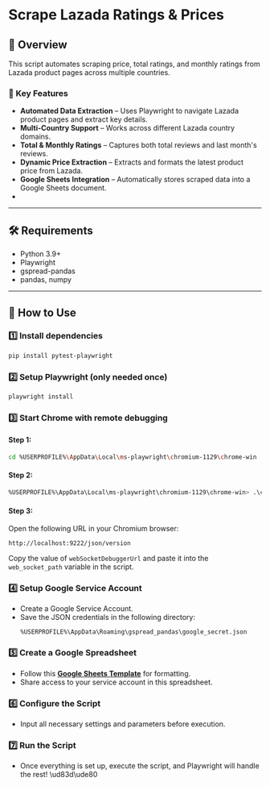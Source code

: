 # **Scrape Lazada Ratings & Prices**
## 🚩 Overview  
This script automates scraping price, total ratings, and monthly ratings from Lazada product pages across multiple countries.  

### 🔑 Key Features  
- **Automated Data Extraction** – Uses Playwright to navigate Lazada product pages and extract key details.  
- **Multi-Country Support** – Works across different Lazada country domains.  
- **Total & Monthly Ratings** – Captures both total reviews and last month's reviews.  
- **Dynamic Price Extraction** – Extracts and formats the latest product price from Lazada.  
- **Google Sheets Integration** – Automatically stores scraped data into a Google Sheets document.
- 
---

## 🛠 Requirements  
- Python 3.9+  
- Playwright  
- gspread-pandas  
- pandas, numpy  

---

## 🚀 How to Use  

### 1️⃣ Install dependencies  
```bash
pip install pytest-playwright
```

### 2️⃣ Setup Playwright (only needed once)  
```bash
playwright install  
```

### 3️⃣ Start Chrome with remote debugging  

#### **Step 1:**  
```bash
cd %USERPROFILE%\AppData\Local\ms-playwright\chromium-1129\chrome-win  
```

#### **Step 2:**  
```bash
%USERPROFILE%\AppData\Local\ms-playwright\chromium-1129\chrome-win> .\chrome --remote-debugging-port=9222
```  

#### **Step 3:**  
Open the following URL in your Chromium browser:  
```http
http://localhost:9222/json/version
```  
Copy the value of `webSocketDebuggerUrl` and paste it into the `web_socket_path` variable in the script.  

### 4️⃣ Setup Google Service Account  
- Create a Google Service Account.  
- Save the JSON credentials in the following directory:  
  ```
  %USERPROFILE%\AppData\Roaming\gspread_pandas\google_secret.json
  ```

### 5️⃣ Create a Google Spreadsheet  
- Follow this **[Google Sheets Template](https://docs.google.com/spreadsheets/d/1Lc2Oxqc1Pf2aQrVIbzAd3RnlM4ZGUDe-xgFIrDwzZx4/edit?gid=0)** for formatting.  
- Share access to your service account in this spreadsheet.  

### 6️⃣ Configure the Script  
- Input all necessary settings and parameters before execution.  

### 7️⃣ Run the Script  
- Once everything is set up, execute the script, and Playwright will handle the rest! \ud83d\ude80  









 
